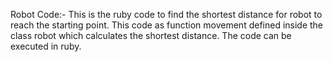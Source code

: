 Robot Code:- This is the ruby code to find the shortest distance for robot to reach the starting point. This code as function movement defined inside the class robot which calculates the shortest distance. The code can be executed in ruby.
